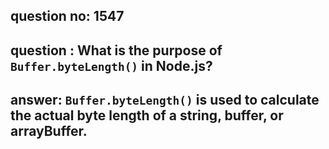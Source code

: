 
      
## question no: 1547

## question : What is the purpose of `Buffer.byteLength()` in Node.js?

## answer: `Buffer.byteLength()` is used to calculate the actual byte length of a string, buffer, or arrayBuffer.
      